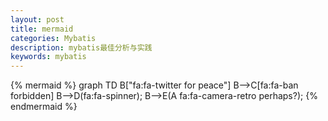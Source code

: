 ```yaml
---
layout: post
title: mermaid 
categories: Mybatis
description: mybatis最佳分析与实践
keywords: mybatis
---
```


{% mermaid %} 
graph TD
    B["fa:fa-twitter for peace"]
    B-->C[fa:fa-ban forbidden]
    B-->D(fa:fa-spinner);
    B-->E(A fa:fa-camera-retro perhaps?);
{% endmermaid %}
